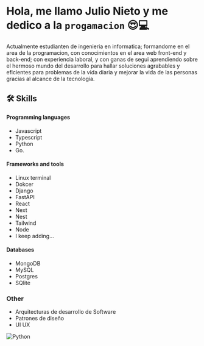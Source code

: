 
# Hola, me llamo Julio Nieto y me dedico a la `progamacion` 😍💻

Actualmente estudianten de ingenieria en informatica; formandome en el area de la programacion, con conocimientos en el area web front-end y back-end; con experiencia laboral, y con ganas de segui aprendiendo sobre el hermoso mundo del desarrollo para hallar soluciones agrabables y eficientes para problemas de la vida diaria y mejorar la vida de las personas gracias al alcance de la tecnologia.




## 🛠 Skills
#### Programming languages
- Javascript
- Typescript
- Python
- Go.

#### Frameworks and tools
- Linux terminal
- Dokcer
- Django
- FastAPI
- React
- Next
- Nest
- Tailwind
- Node 
- I keep adding...

#### Databases
- MongoDB
- MySQL
- Postgres
- SQlite

### Other
- Arquitecturas de desarrollo de Software
- Patrones de diseño
- UI UX
  
![Python](imagen.png)



